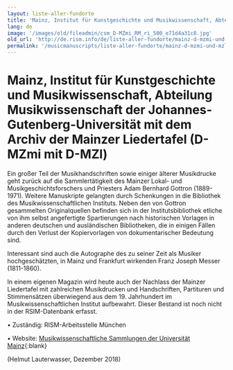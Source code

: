 ```yaml
---
layout: liste-aller-fundorte
title: 'Mainz, Institut für Kunstgeschichte und Musikwissenschaft, Abteilung Musikwissenschaft, der Johannes-Gutenberg-Universität mit dem Archiv der Mainzer Liedertafel (D-MZmi mit D-MZl)'
lang: de
image: '/images/old/fileadmin/csm_D-MZmi_RM_ri_500_e71d4a31c8.jpg'
old_url: 'http://de.rism.info/de/liste-aller-fundorte/mainz-d-mzmi-und-mzl.html'
permalink: '/musicmanuscripts/liste-aller-fundorte/mainz-d-mzmi-und-mzl.html'
---
```



# Mainz, Institut für Kunstgeschichte und Musikwissenschaft, Abteilung Musikwissenschaft der Johannes-Gutenberg-Universität mit dem Archiv der Mainzer Liedertafel (D-MZmi mit D-MZl)

Ein großer Teil der Musikhandschriften sowie einiger älterer Musikdrucke geht zurück auf die Sammlertätigkeit des Mainzer Lokal- und Musikgeschichtsforschers und Priesters Adam Bernhard Gottron (1889-1971). Weitere Manuskripte gelangten durch Schenkungen in die Bibliothek des Musikwissenschaftlichen Instituts. Neben den von Gottron gesammelten Originalquellen befinden sich in der Institutsbibliothek etliche von ihm selbst angefertigte Spartierungen nach historischen Vorlagen in anderen deutschen und ausländischen Bibliotheken, die in einigen Fällen durch den Verlust der Kopiervorlagen von dokumentarischer Bedeutung sind.

Interessant sind auch die Autographe des zu seiner Zeit als Musiker hochgeschätzten, in Mainz und Frankfurt wirkenden Franz Joseph Messer (1811-1860).

In einem eigenen Magazin wird heute auch der Nachlass der Mainzer Liedertafel mit zahlreichen Musikdrucken und Handschriften, Partituren und Stimmensätzen überwiegend aus dem 19. Jahrhundert im Musikwissenschaftlichen Institut aufbewahrt. Dieser Bestand ist noch nicht in der RSIM-Datenbank erfasst.

• Zuständig: RISM-Arbeitsstelle München

• Website: [Musikwissenschaftliche Sammlungen der Universität Mainz](https://www.sammlungen.uni-mainz.de/musikwissenschaftliche-sammlungen/ "Opens external link in new window"){:blank}

(Helmut Lauterwasser, Dezember 2018)


